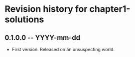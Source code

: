 # Revision history for chapter1-solutions

## 0.1.0.0 -- YYYY-mm-dd

* First version. Released on an unsuspecting world.
